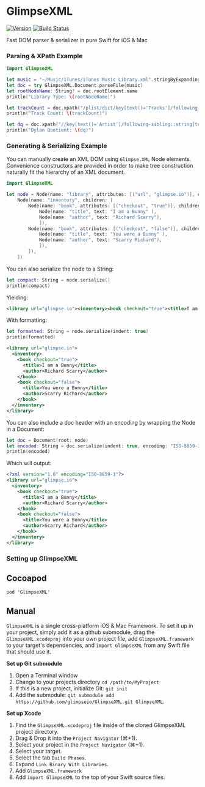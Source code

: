 # GlimpseXML

[![Version](https://img.shields.io/cocoapods/v/GlimpseXML.svg)](http://cocoapods.org/pods/GlimpseXML)
[![Build Status](https://travis-ci.org/glimpseio/GlimpseXML.svg?branch=master)](https://travis-ci.org/glimpseio/GlimpseXML)

Fast DOM parser & serializer in pure Swift for iOS & Mac

### Parsing & XPath Example

````swift
import GlimpseXML

let music = "~/Music/iTunes/iTunes Music Library.xml".stringByExpandingTildeInPath
let doc = try GlimpseXML.Document.parseFile(music)
let rootNodeName: String? = doc.rootElement.name
println("Library Type: \(rootNodeName)")

let trackCount = doc.xpath("/plist/dict/key[text()='Tracks']/following-sibling::dict/key").value?.first?.text
println("Track Count: \(trackCount)")

let dq = doc.xpath("//key[text()='Artist']/following-sibling::string[text()='Bob Dylan']").value?.count
println("Dylan Quotient: \(dq)")
````

### Generating & Serializing Example

You can manually create an XML DOM using `Glimpse.XML` Node elements. Convenience constructors are provided
in order to make tree construction naturally fit the hierarchy of an XML document.

````swift
import GlimpseXML

let node = Node(name: "library", attributes: [("url", "glimpse.io")], children: [
    Node(name: "inventory", children: [
        Node(name: "book", attributes: [("checkout", "true")], children: [
            Node(name: "title", text: "I am a Bunny" ),
            Node(name: "author", text: "Richard Scarry"),
            ]),
        Node(name: "book", attributes: [("checkout", "false")], children: [
            Node(name: "title", text: "You were a Bunny" ),
            Node(name: "author", text: "Scarry Richard"),
            ]),
        ]),
    ])
````

You can also serialize the node to a String:

````swift
let compact: String = node.serialize()
println(compact)
````

Yielding:

````xml
<library url="glimpse.io"><inventory><book checkout="true"><title>I am a Bunny</title><author>Richard Scarry</author></book><book checkout="false"><title>You were a Bunny</title><author>Scarry Richard</author></book></inventory></library>
````

With formatting:

````swift
let formatted: String = node.serialize(indent: true)
println(formatted)
````

````xml
<library url="glimpse.io">
  <inventory>
    <book checkout="true">
      <title>I am a Bunny</title>
      <author>Richard Scarry</author>
    </book>
    <book checkout="false">
      <title>You were a Bunny</title>
      <author>Scarry Richard</author>
    </book>
  </inventory>
</library>
````

You can also include a doc header with an encoding by wrapping the Node in a Document:

````swift
let doc = Document(root: node)
let encoded: String = doc.serialize(indent: true, encoding: "ISO-8859-1")
println(encoded)
````

Which will output:

````xml
<?xml version="1.0" encoding="ISO-8859-1"?>
<library url="glimpse.io">
  <inventory>
    <book checkout="true">
      <title>I am a Bunny</title>
      <author>Richard Scarry</author>
    </book>
    <book checkout="false">
      <title>You were a Bunny</title>
      <author>Scarry Richard</author>
    </book>
  </inventory>
</library>
````

### Setting up GlimpseXML

## Cocoapod

    pod 'GlimpseXML'

## Manual

`GlimpseXML` is a single cross-platform iOS & Mac Framework. To set it up in your project, simply add it as a github submodule, drag the `GlimpseXML.xcodeproj` into your own project file, add `GlimpseXML.framework` to your target's dependencies, and `import GlimpseXML` from any Swift file that should use it.

**Set up Git submodule**

1. Open a Terminal window
1. Change to your projects directory `cd /path/to/MyProject`
1. If this is a new project, initialize Git: `git init`
1. Add the submodule: `git submodule add https://github.com/glimpseio/GlimpseXML.git GlimpseXML`.

**Set up Xcode**

1. Find the `GlimpseXML.xcodeproj` file inside of the cloned GlimpseXML project directory.
1. Drag & Drop it into the `Project Navigator` (⌘+1).
1. Select your project in the `Project Navigator` (⌘+1).
1. Select your target.
1. Select the tab `Build Phases`.
1. Expand `Link Binary With Libraries`.
1. Add `GlimpseXML.framework`
1. Add `import GlimpseXML` to the top of your Swift source files.

